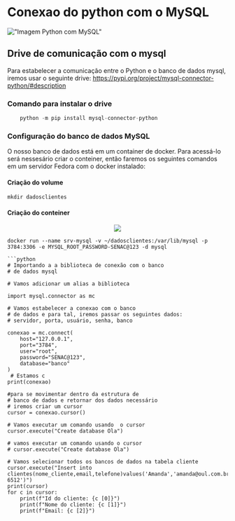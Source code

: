 # Conexao do python com o MySQL

!["Imagem Python com MySQL"](https://miro.medium.com/v2/resize:fit:720/format:webp/1*OnDVcS17HTWZ2L2vPaaQ1A.png)

## Drive de comunicação com o mysql 
Para estabelecer a comunicação entre o Python e 
o banco de dados  mysql, iremos usar o seguinte drive:
<a href="https://pypi.org/project/mysql-connector-python/#description"> https://pypi.org/project/mysql-connector-python/#description </a>

### Comando para instalar o drive
```python 
    python -m pip install mysql-connector-python
``` 
### Configuração do banco de dados MySQL
O nosso banco de dados está em um container de docker.
Para acessá-lo será nessesário criar o conteiner, então faremos os seguintes comandos em um servidor Fedora com o docker instalado:

#### Criação do volume 
```shell
mkdir dadosclientes
```

#### Criação do conteiner
<center>
<img src="https://d1.awsstatic.com/acs/characters/Logos/Docker-Logo_Horizontel_279x131.b8a5c41e56b77706656d61080f6a0217a3ba356d.png"height" "100"></center>

```shell 
docker run --name srv-mysql -v ~/dadosclientes:/var/lib/mysql -p 3784:3306 -e MYSQL_ROOT_PASSWORD-SENAC@123 -d mysql

```python
# Importando a a biblioteca de conexão com o banco 
# de dados mysql
 
# Vamos adicionar um alias a biblioteca
 
import mysql.connector as mc
 
# Vamos estabelecer a conexao com o banco 
# de dados e para tal, iremos passar os seguintes dados:
# servidor, porta, usuário, senha, banco 
 
conexao = mc.connect(
    host="127.0.0.1",
    port="3784",
    user="root",
    password="SENAC@123",
    database="banco"
)    
 # Estamos c
print(conexao)

#para se movimentar dentro da estrutura de 
# banco de dados e retornar dos dados necessário
# iremos criar um cursor
cursor = conexao.cursor()

# Vamos executar um comando usando  o cursor 
cursor.execute("Create database Ola")

# vamos executar um comando usando o cursor 
# cursor.execute("Create database Ola")

# Vamos selecionar todos os bancos de dados na tabela cliente
cursor.execute("Insert into clientes(nome_cliente,email,telefone)values('Amanda','amanda@oul.com.br','(11)95487-6512')")
print(cursor)
for c in cursor:
    print(f"Id do cliente: {c [0]}")
    print(f"Nome do cliente: {c [1]}")
    print(f"Email: {c [2]}")

   ```
